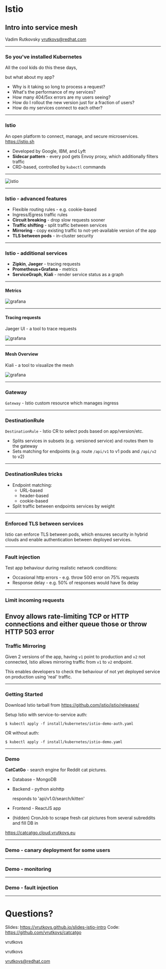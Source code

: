 # Istio
## Intro into service mesh

Vadim Rutkovsky <vrutkovs@redhat.com>

---
### So you've installed Kubernetes

All the cool kids do this these days,

but what about my app?

* Why is it taking so long to process a request?
* What's the performance of my services?
* How many 404/5xx errors are my users seeing?
* How do I rollout the new version just for a fraction of users?
* How do my services connect to each other?

---
### Istio

An open platform to connect, manage, and secure microservices.
https://istio.sh

* Developed by Google, IBM, and Lyft
* **Sidecar pattern** - every pod gets Envoy proxy, which additionally filters traffic
* CRD-based, controlled by `kubectl` commands

---
![istio](imgs/arch.svg)
<!-- .element style="height: 550px" -->

---
### Istio - advanced features

* Flexible routing rules - e.g. cookie-based
* Ingress/Egress traffic rules
* **Circuit breaking** - drop slow requests sooner
* **Traffic shifting** - split traffic between services
* **Mirroring** - copy existing traffic to not-yet-available version of the app
* **TLS between pods** - in-cluster security

---
### Istio - additional services

* **Zipkin**, **Jaeger** - tracing requests
* **Prometheus+Grafana** - metrics
* **ServiceGraph**, **Kiali** - render service status as a graph

---
#### Metrics

![grafana](imgs/grafana.png)

---
#### Tracing requests
Jaeger UI - a tool to trace requests

![grafana](imgs/jaeger.png)

---
#### Mesh Overview

Kiali - a tool to visualize the mesh

![grafana](imgs/kiali.png)

---
### Gateway
`Gateway` - Istio custom resource which manages ingress

---
### DestinationRule
`DestinationRule` - Istio CR to select pods based on app/version/etc.

* Splits services in subsets (e.g. versioned service) and routes them to the gateway
* Sets matching for endpoints (e.g. route `/api/v1` to v1 pods and `/api/v2` to v2)

---
### DestinationRules tricks

* Endpoint matching:
  - URL-based
  - header-based
  - cookie-based
* Split traffic between endpoints services by weight

---
### Enforced TLS between services

Istio can enforce TLS between pods, which ensures security in hybrid clouds and
enable authentication between deployed services.

---
### Fault injection
Test app behaviour during realistic network conditions:

* Occasional http errors - e.g. throw 500 error on 75% requests
* Response delay - e.g. 50% of responses would have 5s delay

---
### Limit incoming requests

Envoy allows rate-limiting TCP or HTTP connections and either queue those
or throw HTTP 503 error
---
### Traffic Mirroring

Given 2 versions of the app, having `v1` point to production and `v2` not connected,
Istio allows mirroring traffic from `v1` to `v2` endpoint.

This enables developers to check the behaviour of not yet deployed service on production
using 'real' traffic.

---
### Getting Started
Download Istio tarball from https://github.com/istio/istio/releases/

Setup Istio with service-to-service auth:
```
$ kubectl apply -f install/kubernetes/istio-demo-auth.yaml
```
OR without auth:
```
$ kubectl apply -f install/kubernetes/istio-demo.yaml
```

---
### Demo

**CatCatGo** - search engine for Reddit cat pictures.

* Database - MongoDB
* Backend - python aiohttp

  responds to 'api/v1.0/search/kitten'
* Frontend - ReactJS app
* (hidden) CronJob to scrape fresh cat pictures from several subreddits and fill DB in

https://catcatgo.cloud.vrutkovs.eu

---
### Demo - canary deployment for some users

---
### Demo - monitoring

---
### Demo - fault injection

---
# Questions?

Slides: https://vrutkovs.github.io/slides-istio-intro
Code: https://github.com/vrutkovs/catcatgo

*<!-- -->* vrutkovs  <!-- .element: class="fab fa-github-square" -->

*<!-- -->* vrutkovs  <!-- .element: class="fab fa-twitter-square" -->

*<!-- -->* vrutkovs@redhat.com  <!-- .element: class="fas fa-envelope-square" -->
